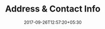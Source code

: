 ---
title: "Address & Contact Info"
date: 2017-09-26T12:57:20+05:30
draft: false
layout: address
property: "Casa Britona"
status: "In Process"
url: /details/address/casa-britona/
slug: "casa-britona/"

mainmenu:
 details: true
 address: true

---